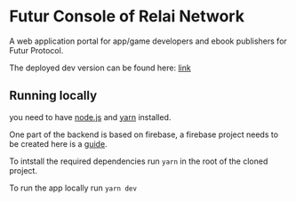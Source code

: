 # Futur Console of Relai Network

A web application portal for app/game developers and ebook publishers for Futur Protocol.

The deployed dev version can be found here:  [link](https://console-relai.web.app/)

## Running locally

you need to have [node.js](https://nodejs.org/en/download) and [yarn](https://classic.yarnpkg.com/lang/en/docs/install/) installed.

One part of the backend is based on firebase, a firebase project needs to be created here is a [guide](https://firebase.google.com/docs/web/setup).

To intstall the required dependencies run `yarn` in the root of the cloned project.

To run the app locally run `yarn dev`


